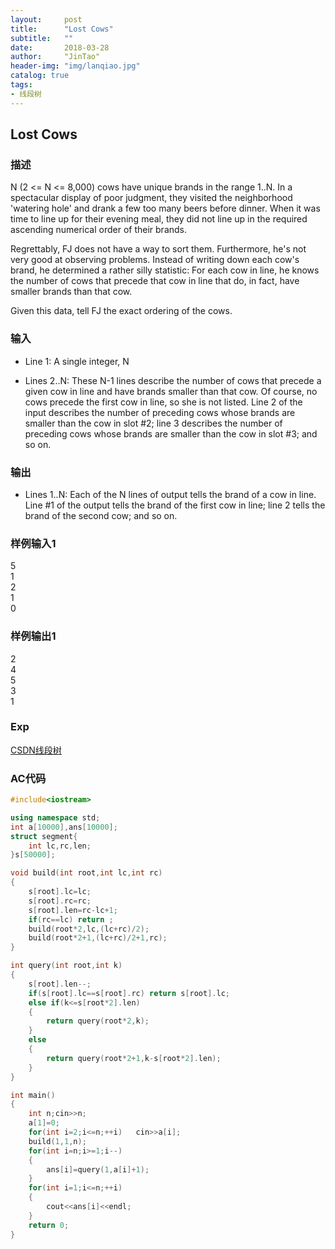 ```yaml
---
layout:     post
title:      "Lost Cows"
subtitle:   ""
date:       2018-03-28
author:     "JinTao"
header-img: "img/lanqiao.jpg"
catalog: true
tags:
- 线段树
---
```


## Lost Cows

### 描述
N (2 <= N <= 8,000) cows have unique brands in the range 1..N. In a spectacular display of poor judgment, they visited the neighborhood 'watering hole' and drank a few too many beers before dinner. When it was time to line up for their evening meal, they did not line up in the required ascending numerical order of their brands. 

Regrettably, FJ does not have a way to sort them. Furthermore, he's not very good at observing problems. Instead of writing down each cow's brand, he determined a rather silly statistic: For each cow in line, he knows the number of cows that precede that cow in line that do, in fact, have smaller brands than that cow. 

Given this data, tell FJ the exact ordering of the cows. 
### 输入
* Line 1: A single integer, N 

* Lines 2..N: These N-1 lines describe the number of cows that precede a given cow in line and have brands smaller than that cow. Of course, no cows precede the first cow in line, so she is not listed. Line 2 of the input describes the number of preceding cows whose brands are smaller than the cow in slot #2; line 3 describes the number of preceding cows whose brands are smaller than the cow in slot #3; and so on. 
### 输出
* Lines 1..N: Each of the N lines of output tells the brand of a cow in line. Line #1 of the output tells the brand of the first cow in line; line 2 tells the brand of the second cow; and so on.
### 样例输入1 
5<br>
1<br>
2<br>
1<br>
0

### 样例输出1 
2<br>
4<br>
5<br>
3<br>
1


### Exp
[CSDN线段树](https://www.cnblogs.com/gt123/p/3705247.html)

### AC代码
``` cpp
#include<iostream>

using namespace std;
int a[10000],ans[10000];
struct segment{
	int lc,rc,len;
}s[50000];

void build(int root,int lc,int rc)
{
	s[root].lc=lc;
	s[root].rc=rc;
	s[root].len=rc-lc+1;
	if(rc==lc) return ;
	build(root*2,lc,(lc+rc)/2);
	build(root*2+1,(lc+rc)/2+1,rc);
}

int query(int root,int k)
{
	s[root].len--;
	if(s[root].lc==s[root].rc) return s[root].lc;
	else if(k<=s[root*2].len)
	{
		return query(root*2,k);
	}
	else
	{
		return query(root*2+1,k-s[root*2].len);
	}
}

int main()
{
	int n;cin>>n;
	a[1]=0;
	for(int i=2;i<=n;++i)	cin>>a[i];
	build(1,1,n);
	for(int i=n;i>=1;i--)
	{
		ans[i]=query(1,a[i]+1);
	}
	for(int i=1;i<=n;++i)
	{
		cout<<ans[i]<<endl;
	}
	return 0;
}
```

